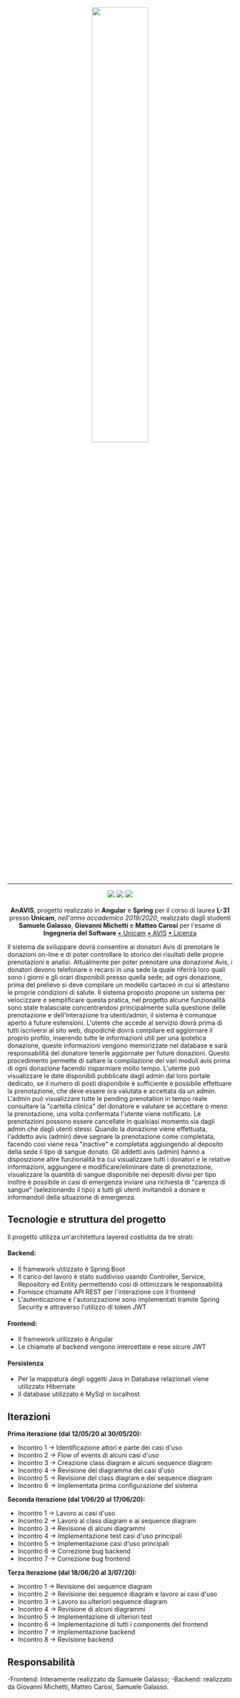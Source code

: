 <p align="center">
  <img src="https://www.avis.it/wp-content/uploads/2018/08/avis-sos-magazine.jpg" width="50%">
</p>

---

<p align="center">
<img src="https://forthebadge.com/images/badges/made-with-java.svg"/>
  <img src="https://forthebadge.com/images/badges/60-percent-of-the-time-works-every-time.svg"/>
  <img src="https://forthebadge.com/images/badges/built-with-love.svg"/><br></br>
    <b>AnAVIS</b>, progetto realizzato in <b>Angular</b> e <b>Spring</b> per il corso di laurea <b>L-31</b> presso <b>Unicam</b>, <i>nell'anno accademico 2019/2020</i>, realizzato dagli studenti <b>Samuele Galasso</b>, <b>Giovanni Michetti</b> e <b>Matteo Carosi</b> per l'esame di <b>Ingegneria del Software</b>
<a href="https://www.unicam.it/">• Unicam</a>
<a href="https://avis.it">• AVIS</a>
<a href="https://it.wikipedia.org/wiki/Licenza_MIT">• Licenza</a>
</b></p>


Il sistema da sviluppare dovrà consentire ai donatori Avis di prenotare le donazioni on-line e di poter controllare lo storico dei risultati delle proprie prenotazioni e analisi.
Attualmente per poter prenotare una donazione Avis, i donatori devono telefonare o recarsi in una sede la quale riferirà loro quali sono i giorni e gli orari disponibili presso quella sede; ad ogni donazione, prima del prelievo si deve compilare un modello cartaceo in cui si attestano le proprie condizioni di salute.
Il sistema proposto propone un sistema per velocizzare e semplificare questa pratica, nel progetto alcune funzionalità sono state tralasciate concentrandosi principalmente sulla questione delle prenotazione e dell'interazione tra utenti/admin, il sistema è comunque aperto a future estensioni.
L'utente che accede al servizio dovrà prima di tutti iscriversi al sito web, dopodichè dovrà compilare ed aggiornare il proprio profilo, inserendo tutte le informazioni utili per una ipotetica donazione, queste informazioni vengono memorizzate nel database e sarà responsabilità del donatore tenerle aggiornate per future donazioni. Questo procedimento permette di saltare la compilazione dei vari moduli avis prima di ogni donazione facendo risparmiare molto tempo. L'utente può visualizzare le date disponibili pubblicate dagli admin dal loro portale dedicato, se il numero di posti disponibile è sufficiente è possibile effettuare la prenotazione, che deve essere ora valutata e accettata da un admin. L'admin può visualizzare tutte le pending prenotation in tempo reale consultare la "cartella clinica" del donatore e valutare se accettare o meno la prenotazione, una volta confermata l'utente viene notificato. Le prenotazioni possono essere cancellate in qualsiasi momento sia dagli admin che dagli utenti stessi. Quando la donazione viene effettuata, l'addetto avis (admin) deve segnare la prenotazione come completata, facendo così viene resa "inactive" e completata aggiungendo al deposito della sede il tipo di sangue donato. Gli addetti avis (admin) hanno a disposizione altre funzionalità tra cui visualizzare tutti i donatori e le relative informazioni, aggiungere e modificare/eliminare date di prenotazione, visualizzare la quantità di sangue disponibile nei depositi divisi per tipo inoltre è possibile in casi di emergenza inviare una richiesta di "carenza di sangue" (selezionando il tipo) a tutti gli utenti invitandoli a donare e informandoli della situazione di emergenza.

## Tecnologie e struttura del progetto

Il progetto utilizza un'architettura layered costiutita da tre strati:

#### Backend:

- Il framework utilizzato è Spring Boot
- Il carico del lavoro è stato suddiviso usando Controller, Service, Repository ed Entity permettendo cosi di ottimizzare le responsabilità
- Fornisce chiamate API REST per l'interazione con il frontend
- L'autenticazione e l'autorizzazione sono implementati tramite Spring Security e attraverso l'utilizzo di token JWT

#### Frontend:

- Il framework utilizzato è Angular
- Le chiamate al backend vengono intercettate e rese sicure JWT

#### Persistenza

- Per la mappatura degli oggetti Java in Database relazionali viene utilizzato Hibernate
- Il database utilizzato è MySql in localhost

## Iterazioni


**Prima iterazione (dal 12/05/20 al 30/05/20):**
- Incontro 1 -> Identificazione attori e parte dei casi d'uso
- Incontro 2 -> Flow of events di alcuni casi d'uso
- Incontro 3 -> Creazione class diagram e alcuni sequence diagram
- Incontro 4 -> Revisione del diagramma dei casi d'uso
- Incontro 5 -> Revisione del class diagram e dei sequence diagram
- Incontro 6 -> Implementata prima configurazione del sistema

**Seconda iterazione (dal 1/06/20 al 17/06/20):**
- Incontro 1 -> Lavoro ai casi d'uso
- Incontro 2 -> Lavoro al class diagram e ai sequence diagram
- Incontro 3 -> Revisione di alcuni diagrammi
- Incontro 4 -> Implementazione test casi d'uso principali
- Incontro 5 -> Implementazione casi d'uso principali
- Incontro 6 -> Correzione bug backend
- Incontro 7 -> Correzione bug frontend

**Terza iterazione (dal 18/06/20 al 3/07/20):**
- Incontro 1 -> Revisione dei sequence diagram
- Incontro 2 -> Revisione dei sequence diagram e lavoro ai casi d'uso
- Incontro 3 -> Lavoro su ulteriori sequence diagram
- Incontro 4 -> Revisione di alcuni diagrammi
- Incontro 5 -> Implementazione di ulteriori test
- Incontro 6 -> Implementazione di tutti i components del frontend
- Incontro 7 -> Implementazione backend
- Incontro 8 -> Revisione backend

## Responsabilità
-Frontend: Interamente realizzato da Samuele Galasso;
-Backend: realizzato da Giovanni Michetti, Matteo Carosi, Samuele Galasso.


